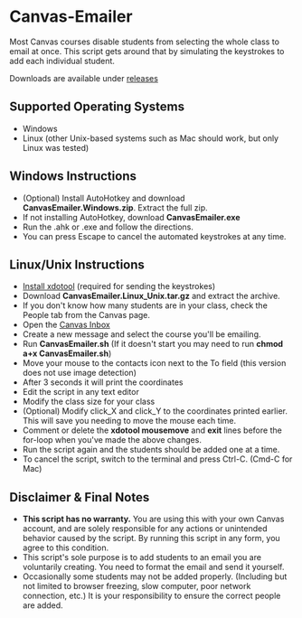 # Canvas-Emailer
Most Canvas courses disable students from selecting the whole class to email at once. This script gets around that by simulating the keystrokes to add each individual student.

Downloads are available under [releases](https://github.com/krez-sch/Canvas-Emailer/releases)

## Supported Operating Systems
+ Windows
+ Linux (other Unix-based systems such as Mac should work, but only Linux was tested)

## Windows Instructions
+ (Optional) Install AutoHotkey and download **CanvasEmailer.Windows.zip**. Extract the full zip.
+ If not installing AutoHotkey, download **CanvasEmailer.exe**
+ Run the .ahk or .exe and follow the directions.
+ You can press Escape to cancel the automated keystrokes at any time.

## Linux/Unix Instructions
+ [Install xdotool](https://github.com/jordansissel/xdotool#installation) (required for sending the keystrokes)
+ Download **CanvasEmailer.Linux_Unix.tar.gz** and extract the archive.
+ If you don't know how many students are in your class, check the People tab from the Canvas page.
+ Open the [Canvas Inbox](https://csulb.instructure.com/conversations)
+ Create a new message and select the course you'll be emailing.
+ Run **CanvasEmailer.sh** (If it doesn't start you may need to run **chmod a+x CanvasEmailer.sh**)
+ Move your mouse to the contacts icon next to the To field (this version does not use image detection)
+ After 3 seconds it will print the coordinates
+ Edit the script in any text editor
+ Modify the class size for your class
+ (Optional) Modify click_X and click_Y to the coordinates printed earlier. This will save you needing to move the mouse each time.
+ Comment or delete the **xdotool mousemove** and **exit** lines before the for-loop when you've made the above changes.
+ Run the script again and the students should be added one at a time.
+ To cancel the script, switch to the terminal and press Ctrl-C. (Cmd-C for Mac)

## Disclaimer & Final Notes
+ **This script has no warranty.** You are using this with your own Canvas account, and are solely responsible for any actions or unintended behavior caused by the script. By running this script in any form, you agree to this condition.
+ This script's sole purpose is to add students to an email you are voluntarily creating. You need to format the email and send it yourself.
+ Occasionally some students may not be added properly. (Including but not limited to browser freezing, slow computer, poor network connection, etc.) It is your responsibility to ensure the correct people are added.
